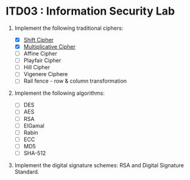 # ITD03 : Information Security Lab

1. Implement the following traditional ciphers:

   - [x] [Shift Cipher](./traditional/shift.cpp)
   - [x] [Multiplicative Cipher](./traditional/multiplicative.cpp)
   - [ ] Affine Cipher
   - [ ] Playfair Cipher
   - [ ] Hill Cipher
   - [ ] Vigenere Ciphere
   - [ ] Rail fence - row & column transformation

2. Implement the following algorithms:

   - [ ] DES
   - [ ] AES
   - [ ] RSA
   - [ ] ElGamal
   - [ ] Rabin
   - [ ] ECC
   - [ ] MD5
   - [ ] SHA-512

3. Implement the digital signature schemes: RSA and Digital Signature Standard.
